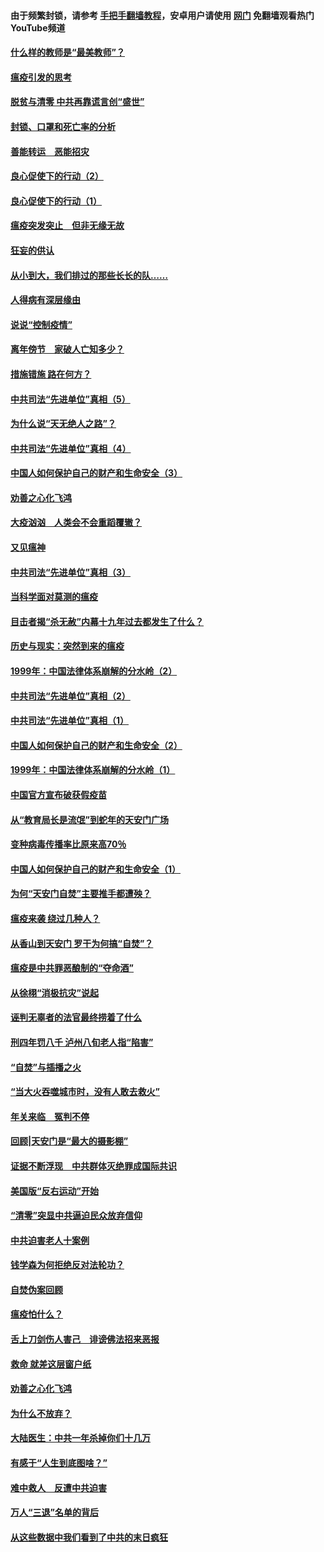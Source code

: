 #### 由于频繁封锁，请参考 [手把手翻墙教程](https://github.com/gfw-breaker/guides/wiki/)，安卓用户请使用 [网门](https://github.com/gfw-breaker/nogfw/blob/master/dl.md?t=03090900) 免翻墙观看热门YouTube频道 

#### [什么样的教师是“最美教师”？](../pages/19/421755.md?t=03090900) 

#### [瘟疫引发的思考](../pages/19/421594.md?t=03090900) 

#### [脱贫与清零 中共再靠谎言创“盛世”](../pages/19/421590.md?t=03090900) 

#### [封锁、口罩和死亡率的分析](../pages/19/421495.md?t=03090900) 

#### [善能转运　恶能招灾](../pages/19/421334.md?t=03090900) 

#### [良心促使下的行动（2）](../pages/19/421361.md?t=03090900) 

#### [良心促使下的行动（1）](../pages/19/421302.md?t=03090900) 

#### [瘟疫突发突止　但非无缘无故](../pages/19/421281.md?t=03090900) 

#### [狂妄的供认](../pages/19/421199.md?t=03090900) 

#### [从小到大，我们排过的那些长长的队……](../pages/19/421243.md?t=03090900) 

#### [人得病有深层缘由](../pages/19/420864.md?t=03090900) 

#### [说说“控制疫情”](../pages/19/420831.md?t=03090900) 

#### [离年傍节　家破人亡知多少？](../pages/19/420563.md?t=03090900) 

#### [措施错施  路在何方？](../pages/19/420076.md?t=03090900) 

#### [中共司法“先进单位”真相（5）](../pages/19/419453.md?t=03090900) 

#### [为什么说“天无绝人之路”？](../pages/19/419618.md?t=03090900) 

#### [中共司法“先进单位”真相（4）](../pages/19/419452.md?t=03090900) 

#### [中国人如何保护自己的财产和生命安全（3）](../pages/19/419405.md?t=03090900) 

#### [劝善之心化飞鸿](../pages/19/418758.md?t=03090900) 

#### [大疫汹汹　人类会不会重蹈覆辙？](../pages/19/419691.md?t=03090900) 

#### [又见瘟神](../pages/19/419225.md?t=03090900) 

#### [中共司法“先进单位”真相（3）](../pages/19/419451.md?t=03090900) 

#### [当科学面对莫测的瘟疫](../pages/19/419625.md?t=03090900) 

#### [目击者揭“杀无赦”内幕十九年过去都发生了什么？](../pages/19/419617.md?t=03090900) 

#### [历史与现实：突然到来的瘟疫](../pages/19/419619.md?t=03090900) 

#### [1999年：中国法律体系崩解的分水岭（2）](../pages/19/419455.md?t=03090900) 

#### [中共司法“先进单位”真相（2）](../pages/19/419450.md?t=03090900) 

#### [中共司法“先进单位”真相（1）](../pages/19/419449.md?t=03090900) 

#### [中国人如何保护自己的财产和生命安全（2）](../pages/19/419404.md?t=03090900) 

#### [1999年：中国法律体系崩解的分水岭（1）](../pages/19/419454.md?t=03090900) 

#### [中国官方宣布破获假疫苗](../pages/19/419504.md?t=03090900) 

#### [从“教育局长是流氓”到蛇年的天安门广场](../pages/19/419470.md?t=03090900) 

#### [变种病毒传播率比原来高70％](../pages/19/419456.md?t=03090900) 

#### [中国人如何保护自己的财产和生命安全（1）](../pages/19/419403.md?t=03090900) 

#### [为何“天安门自焚”主要推手都遭殃？](../pages/19/419348.md?t=03090900) 

#### [瘟疫来袭 绕过几种人？](../pages/19/419349.md?t=03090900) 

#### [从香山到天安门 罗干为何搞“自焚”？](../pages/19/419270.md?t=03090900) 

#### [瘟疫是中共罪恶酿制的“夺命酒”](../pages/19/419223.md?t=03090900) 

#### [从徐栩“消极抗灾”说起](../pages/19/419224.md?t=03090900) 

#### [诬判无辜者的法官最终捞着了什么](../pages/19/419268.md?t=03090900) 

#### [刑四年罚八千 泸州八旬老人指“陷害”](../pages/19/419232.md?t=03090900) 

#### [“自焚”与插播之火](../pages/19/419226.md?t=03090900) 

#### [“当大火吞噬城市时，没有人敢去救火”](../pages/19/419077.md?t=03090900) 

#### [年关来临　冤判不停](../pages/19/419093.md?t=03090900) 

#### [回顾|天安门是“最大的摄影棚”](../pages/19/380866.md?t=03090900) 

#### [证据不断浮现　中共群体灭绝罪成国际共识](../pages/19/419031.md?t=03090900) 

#### [美国版“反右运动”开始](../pages/19/419030.md?t=03090900) 

#### [“清零”突显中共逼迫民众放弃信仰](../pages/19/418995.md?t=03090900) 

#### [中共迫害老人十案例](../pages/19/418831.md?t=03090900) 

#### [钱学森为何拒绝反对法轮功？](../pages/19/418905.md?t=03090900) 

#### [自焚伪案回顾](../pages/19/418799.md?t=03090900) 

#### [瘟疫怕什么？](../pages/19/418800.md?t=03090900) 

#### [舌上刀剑伤人害己　诽谤佛法招来恶报](../pages/19/418731.md?t=03090900) 

#### [救命 就差这层窗户纸](../pages/19/418706.md?t=03090900) 

#### [劝善之心化飞鸿](../pages/19/416766.md?t=03090900) 

#### [为什么不放弃？](../pages/19/418691.md?t=03090900) 

#### [大陆医生：中共一年杀掉你们十几万](../pages/19/418670.md?t=03090900) 

#### [有感于“人生到底图啥？”](../pages/19/418624.md?t=03090900) 

#### [难中救人　反遭中共迫害](../pages/19/418414.md?t=03090900) 

#### [万人“三退”名单的背后](../pages/19/418505.md?t=03090900) 

#### [从这些数据中我们看到了中共的末日疯狂](../pages/19/418420.md?t=03090900) 

